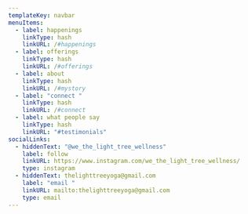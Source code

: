 ```yaml
---
templateKey: navbar
menuItems:
  - label: happenings
    linkType: hash
    linkURL: /#happenings
  - label: offerings
    linkType: hash
    linkURL: /#offerings
  - label: about
    linkType: hash
    linkURL: /#mystory
  - label: "connect "
    linkType: hash
    linkURL: /#connect
  - label: what people say
    linkType: hash
    linkURL: "#testimonials"
socialLinks:
  - hiddenText: "@we_the_light_tree_wellness"
    label: follow
    linkURL: https://www.instagram.com/we_the_light_tree_wellness/
    type: instagram
  - hiddenText: thelighttreeyoga@gmail.com
    label: "email "
    linkURL: mailto:thelighttreeyoga@gmail.com
    type: email
---
```

